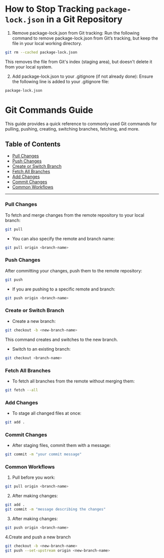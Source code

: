 # How to Stop Tracking `package-lock.json` in a Git Repository

1. Remove package-lock.json from Git tracking: Run the following command to remove package-lock.json from Git’s tracking, but keep the file in your local working directory.
``` bash 
git rm --cached package-lock.json
```
This removes the file from Git's index (staging area), but doesn't delete it from your local system.

2. Add package-lock.json to your .gitignore (if not already done): Ensure the following line is added to your .gitignore file:

``` bash
package-lock.json
```

# Git Commands Guide

This guide provides a quick reference to commonly used Git commands for pulling, pushing, creating, switching branches, fetching, and more.

## Table of Contents
- [Pull Changes](#pull-changes)
- [Push Changes](#push-changes)
- [Create or Switch Branch](#create-or-switch-branch)
- [Fetch All Branches](#fetch-all-branches)
- [Add Changes](#add-changes)
- [Commit Changes](#commit-changes)
- [Common Workflows](#common-workflows)

---

### Pull Changes

To fetch and merge changes from the remote repository to your local branch:

```bash
git pull
``` 
- You can also specify the remote and branch name:

```bash
git pull origin <branch-name>
``` 
### Push Changes
After committing your changes, push them to the remote repository:

```bash
git push
``` 
- If you are pushing to a specific remote and branch:
```bash
git push origin <branch-name>
``` 
### Create or Switch Branch
- Create a new branch:
```bash
git checkout -b <new-branch-name>
```
This command creates and switches to the new branch.

- Switch to an existing branch:

```bash
git checkout <branch-name>
```
### Fetch All Branches

- To fetch all branches from the remote without merging them:
```bash
git fetch --all
```

### Add Changes

- To stage all changed files at once:
```bash
git add .
```
### Commit Changes

- After staging files, commit them with a message:
```bash
git commit -m "your commit message"
```

### Common Workflows

1. Pull before you work:
```bash
git pull origin <branch-name>
```
2. After making changes:
```bash
git add .
git commit -m "message describing the changes"
```
3. After making changes:
```bash
git push origin <branch-name>
```
4.Create and push a new branch
```bash
git checkout -b <new-branch-name>
git push --set-upstream origin <new-branch-name>
```











